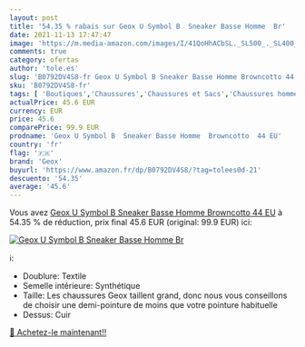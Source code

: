 ```yaml
---
layout: post
title: '54.35 % rabais sur Geox U Symbol B  Sneaker Basse Homme  Br'
date: 2021-11-13 17:47:47
image: 'https://m.media-amazon.com/images/I/41QoHhACbSL._SL500_._SL400_.jpg'
comments: true
category: ofertas
author: 'tole.es'
slug: 'B0792DV4S8-fr Geox U Symbol B Sneaker Basse Homme Browncotto 44 EU'
sku: 'B0792DV4S8-fr'
tags: [ 'Boutiques','Chaussures','Chaussures et Sacs','Chaussures homme','Custom Stores','Oxfords et Derbies homme','geox', ]
actualPrice: 45.6 EUR
currency: EUR
price: 45.6
comparePrice: 99.9 EUR
prodname: 'Geox U Symbol B  Sneaker Basse Homme  Browncotto  44 EU'
country: 'fr'
flag: '🇫🇷'
brand: 'Geox'
buyurl: 'https://www.amazon.fr/dp/B0792DV4S8/?tag=tolees0d-21'
descuento: '54.35'
average: '45.6'
---
```


Vous avez [Geox U Symbol B  Sneaker Basse Homme  Browncotto  44 EU](https://www.amazon.fr/dp/B0792DV4S8/?tag=tolees0d-21)  à  54.35 % de réduction, prix final  45.6 EUR (original: 99.9 EUR) ici:

[![Geox U Symbol B  Sneaker Basse Homme  Br](https://m.media-amazon.com/images/I/41QoHhACbSL._SL500_._SL400_.jpg)](https://www.amazon.fr/dp/B0792DV4S8/?tag=tolees0d-21)

ℹ️:

- Doublure: Textile
- Semelle intérieure: Synthétique
- Taille: Les chaussures Geox taillent grand, donc nous vous conseillons de choisir une demi-pointure de moins que votre pointure habituelle
- Dessus: Cuir

[🛒 Achetez-le maintenant!!](https://www.amazon.fr/dp/B0792DV4S8/?tag=tolees0d-21)
